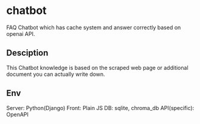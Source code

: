 # chatbot
FAQ Chatbot which has cache system and answer correctly based on openai API.
## Desciption
This Chatbot knowledge is based on the scraped web page or additional document you can actually write down.

## Env
Server: Python(Django)
Front: Plain JS
DB: sqlite, chroma_db
API(specific): OpenAPI
## 
